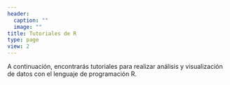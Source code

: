 ```yaml
---
header:
  caption: ""
  image: ""
title: Tutoriales de R
type: page
view: 2
---
```


A continuación, encontrarás tutoriales para realizar análisis y visualización de datos con el lenguaje de programación R.
